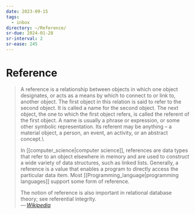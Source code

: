 ```yaml
---
date: 2023-09-15
tags:
  - inbox
directory: ~/Reference/
sr-due: 2024-01-28
sr-interval: 2
sr-ease: 245
---
```


# Reference

> A reference is a relationship between objects in which one object designates,
> or acts as a means by which to connect to or link to, another object. The
> first object in this relation is said to refer to the second object. It is
> called a name for the second object. The next object, the one to which the
> first object refers, is called the referent of the first object. A name is
> usually a phrase or expression, or some other symbolic representation. Its
> referent may be anything – a material object, a person, an event, an activity,
> or an abstract concept.\
>
> In [[computer_science|computer science]], references are data types that refer
> to an object elsewhere in memory and are used to construct a wide variety of
> data structures, such as linked lists. Generally, a reference is a value that
> enables a program to directly access the particular data item. Most
> [[Programming_language|programming languages]] support some form of reference.
>
> The notion of reference is also important in relational database theory; see
> referential integrity.\
> — <cite>[Wikipedia](https://en.wikipedia.org/wiki/Reference)</cite>
